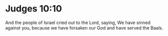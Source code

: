 # Judges 10:10

And the people of Israel cried out to the Lord, saying, We have sinned against you, because we have forsaken our God and have served the Baals.

